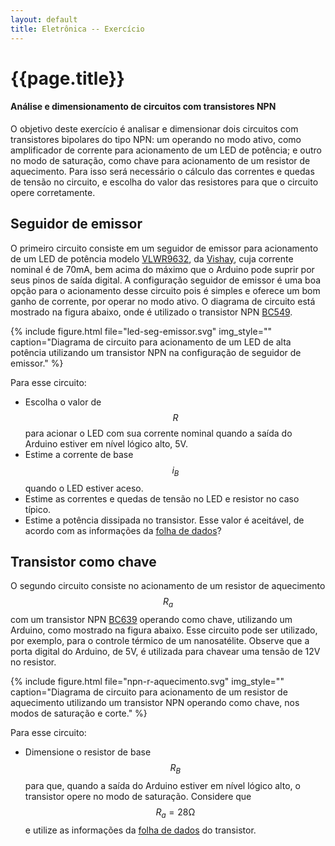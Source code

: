 ```yaml
---
layout: default
title: Eletrônica -- Exercício
---
```


{{page.title}}
==============

#### Análise e dimensionamento de circuitos com transistores NPN

O objetivo deste exercício é analisar e dimensionar dois circuitos com 
transistores bipolares do tipo NPN: um operando no modo ativo, como amplificador
de corrente para acionamento de um LED de potência; e outro no modo de
saturação, como chave para acionamento de um resistor de aquecimento. Para
isso será necessário o cálculo das correntes e quedas de tensão no circuito,
e escolha do valor das resistores para que o circuito opere corretamente.

Seguidor de emissor
-------------------

O primeiro circuito consiste em um seguidor de emissor para acionamento
de um LED de potência modelo [VLWR9632], da [Vishay], cuja corrente nominal é
de 70mA, bem acima do máximo que o Arduino pode suprir por seus pinos de saída
digital. A configuração seguidor de emissor é uma boa opção para o acionamento
desse circuito pois é simples e oferece um bom ganho de corrente, por operar
no modo ativo. O diagrama de circuito está mostrado na figura abaixo,
onde é utilizado o transistor NPN [BC549].

{%
   include figure.html
   file="led-seg-emissor.svg"
   img_style=""
   caption="Diagrama de circuito para acionamento de um LED de alta
            potência utilizando um transistor NPN na configuração de
            seguidor de emissor."
%}

Para esse circuito:

- Escolha o valor de $$R$$ para acionar o LED com sua corrente nominal
  quando a saída do Arduino estiver em nível lógico alto, 5V.
- Estime a corrente de base $$i_B$$ quando o LED estiver aceso.
- Estime as correntes e quedas de tensão no LED e resistor no caso típico.
- Estime a potência dissipada no transistor. Esse valor é aceitável, de acordo
  com as informações da [folha de dados][BC549]?

Transistor como chave
---------------------

O segundo circuito consiste no acionamento de um resistor de aquecimento 
$$R_a$$ com um transistor NPN [BC639] operando como chave, 
utilizando um Arduino, como mostrado na figura abaixo. Esse circuito pode ser 
utilizado, por exemplo, para o controle térmico de um nanosatélite. Observe que
a porta digital do Arduino, de 5V, é utilizada para chavear uma tensão de 12V
no resistor.

{%
   include figure.html
   file="npn-r-aquecimento.svg"
   img_style=""
   caption="Diagrama de circuito para acionamento de um resistor de aquecimento
            utilizando um transistor NPN operando como chave, nos modos de
            saturação e corte."
%}

Para esse circuito:

- Dimensione o resistor de base $$R_B$$ para que, quando a saída do Arduino
  estiver em nível lógico alto, o transistor opere no modo de saturação. 
  Considere que $$R_a=28\si{\ohm}$$ e utilize as informações da 
  [folha de dados][BC639] do transistor.

[BC549]: /datasheet/BC549_npn.pdf
[BC639]: /datasheet/BC639.pdf
[Vishay]: https://www.vishay.com/
[VLWR9632]: https://www.vishay.com/docs/81818/vlwr963.pdf



